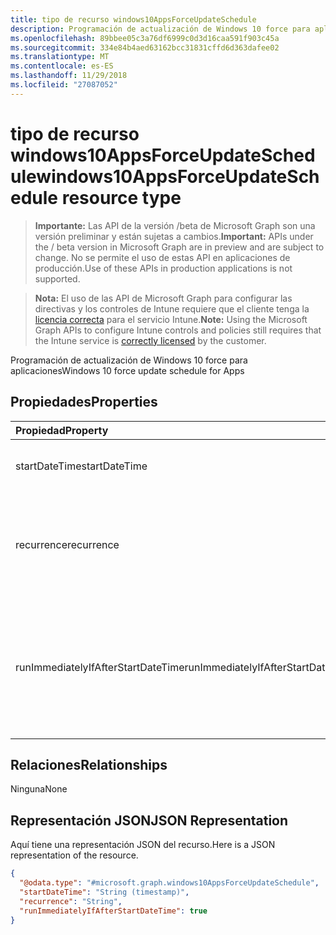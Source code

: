 ```yaml
---
title: tipo de recurso windows10AppsForceUpdateSchedule
description: Programación de actualización de Windows 10 force para aplicaciones
ms.openlocfilehash: 89bbee05c3a76df6999c0d3d16caa591f903c45a
ms.sourcegitcommit: 334e84b4aed63162bcc31831cffd6d363dafee02
ms.translationtype: MT
ms.contentlocale: es-ES
ms.lasthandoff: 11/29/2018
ms.locfileid: "27087052"
---
```

# <a name="windows10appsforceupdateschedule-resource-type"></a><span data-ttu-id="ca9b0-103">tipo de recurso windows10AppsForceUpdateSchedule</span><span class="sxs-lookup"><span data-stu-id="ca9b0-103">windows10AppsForceUpdateSchedule resource type</span></span>

> <span data-ttu-id="ca9b0-104">**Importante:** Las API de la versión /beta de Microsoft Graph son una versión preliminar y están sujetas a cambios.</span><span class="sxs-lookup"><span data-stu-id="ca9b0-104">**Important:** APIs under the / beta version in Microsoft Graph are in preview and are subject to change.</span></span> <span data-ttu-id="ca9b0-105">No se permite el uso de estas API en aplicaciones de producción.</span><span class="sxs-lookup"><span data-stu-id="ca9b0-105">Use of these APIs in production applications is not supported.</span></span>

> <span data-ttu-id="ca9b0-106">**Nota:** El uso de las API de Microsoft Graph para configurar las directivas y los controles de Intune requiere que el cliente tenga la [licencia correcta](https://go.microsoft.com/fwlink/?linkid=839381) para el servicio Intune.</span><span class="sxs-lookup"><span data-stu-id="ca9b0-106">**Note:** Using the Microsoft Graph APIs to configure Intune controls and policies still requires that the Intune service is [correctly licensed](https://go.microsoft.com/fwlink/?linkid=839381) by the customer.</span></span>

<span data-ttu-id="ca9b0-107">Programación de actualización de Windows 10 force para aplicaciones</span><span class="sxs-lookup"><span data-stu-id="ca9b0-107">Windows 10 force update schedule for Apps</span></span>
## <a name="properties"></a><span data-ttu-id="ca9b0-108">Propiedades</span><span class="sxs-lookup"><span data-stu-id="ca9b0-108">Properties</span></span>
|<span data-ttu-id="ca9b0-109">Propiedad</span><span class="sxs-lookup"><span data-stu-id="ca9b0-109">Property</span></span>|<span data-ttu-id="ca9b0-110">Tipo</span><span class="sxs-lookup"><span data-stu-id="ca9b0-110">Type</span></span>|<span data-ttu-id="ca9b0-111">Descripción</span><span class="sxs-lookup"><span data-stu-id="ca9b0-111">Description</span></span>|
|:---|:---|:---|
|<span data-ttu-id="ca9b0-112">startDateTime</span><span class="sxs-lookup"><span data-stu-id="ca9b0-112">startDateTime</span></span>|<span data-ttu-id="ca9b0-113">DateTimeOffset</span><span class="sxs-lookup"><span data-stu-id="ca9b0-113">DateTimeOffset</span></span>|<span data-ttu-id="ca9b0-114">Reinicie la hora de inicio para la fuerza.</span><span class="sxs-lookup"><span data-stu-id="ca9b0-114">The start time for the force restart.</span></span>|
|<span data-ttu-id="ca9b0-115">recurrence</span><span class="sxs-lookup"><span data-stu-id="ca9b0-115">recurrence</span></span>|[<span data-ttu-id="ca9b0-116">windows10AppsUpdateRecurrence</span><span class="sxs-lookup"><span data-stu-id="ca9b0-116">windows10AppsUpdateRecurrence</span></span>](../resources/intune-deviceconfig-windows10appsupdaterecurrence.md)|<span data-ttu-id="ca9b0-117">Programación de periodicidad.</span><span class="sxs-lookup"><span data-stu-id="ca9b0-117">Recurrence schedule.</span></span> <span data-ttu-id="ca9b0-118">Los valores posibles son: `none`, `daily`, `weekly` y `monthly`.</span><span class="sxs-lookup"><span data-stu-id="ca9b0-118">Possible values are: `none`, `daily`, `weekly`, `monthly`.</span></span>|
|<span data-ttu-id="ca9b0-119">runImmediatelyIfAfterStartDateTime</span><span class="sxs-lookup"><span data-stu-id="ca9b0-119">runImmediatelyIfAfterStartDateTime</span></span>|<span data-ttu-id="ca9b0-120">Booleano</span><span class="sxs-lookup"><span data-stu-id="ca9b0-120">Boolean</span></span>|<span data-ttu-id="ca9b0-121">Si es true, ejecuta la tarea inmediatamente si StartDateTime se encuentra en el pasado, else, se ejecuta a la siguiente repetición.</span><span class="sxs-lookup"><span data-stu-id="ca9b0-121">If true, runs the task immediately if StartDateTime is in the past, else, runs at the next recurrence.</span></span>|

## <a name="relationships"></a><span data-ttu-id="ca9b0-122">Relaciones</span><span class="sxs-lookup"><span data-stu-id="ca9b0-122">Relationships</span></span>
<span data-ttu-id="ca9b0-123">Ninguna</span><span class="sxs-lookup"><span data-stu-id="ca9b0-123">None</span></span>
## <a name="json-representation"></a><span data-ttu-id="ca9b0-124">Representación JSON</span><span class="sxs-lookup"><span data-stu-id="ca9b0-124">JSON Representation</span></span>
<span data-ttu-id="ca9b0-125">Aquí tiene una representación JSON del recurso.</span><span class="sxs-lookup"><span data-stu-id="ca9b0-125">Here is a JSON representation of the resource.</span></span>
<!-- {
  "blockType": "resource",
  "@odata.type": "microsoft.graph.windows10AppsForceUpdateSchedule"
}
-->
``` json
{
  "@odata.type": "#microsoft.graph.windows10AppsForceUpdateSchedule",
  "startDateTime": "String (timestamp)",
  "recurrence": "String",
  "runImmediatelyIfAfterStartDateTime": true
}
```





